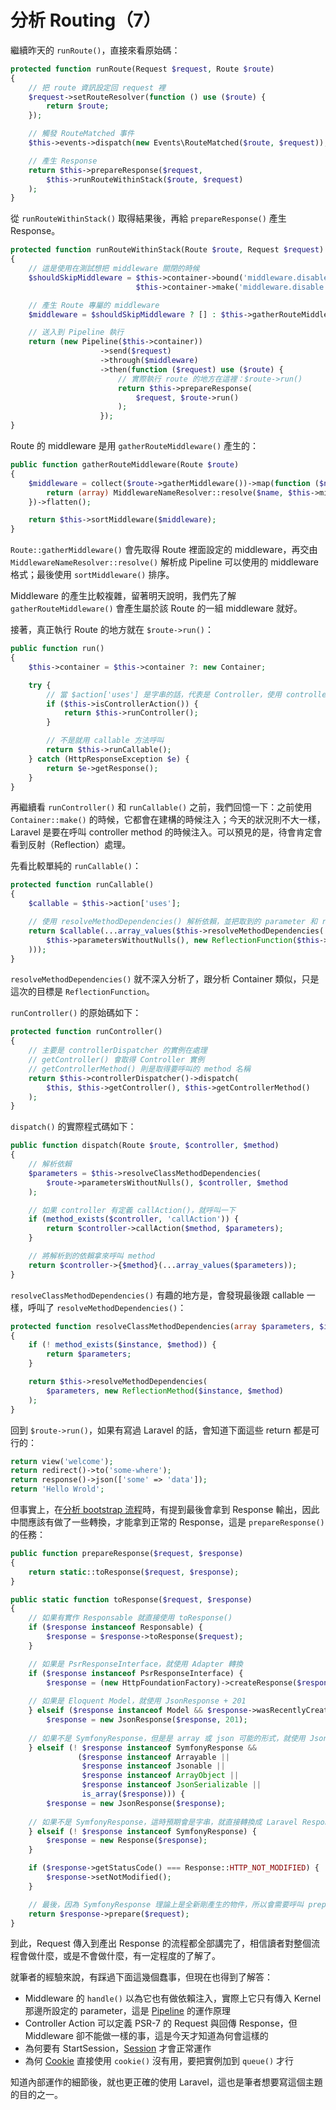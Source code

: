 # 分析 Routing（7）

繼續昨天的 `runRoute()`，直接來看原始碼：

```php
protected function runRoute(Request $request, Route $route)
{
    // 把 route 資訊設定回 request 裡
    $request->setRouteResolver(function () use ($route) {
        return $route;
    });

    // 觸發 RouteMatched 事件
    $this->events->dispatch(new Events\RouteMatched($route, $request));

    // 產生 Response
    return $this->prepareResponse($request,
        $this->runRouteWithinStack($route, $request)
    );
}
```

從 `runRouteWithinStack()` 取得結果後，再給 `prepareResponse()` 產生 Response。  

```php
protected function runRouteWithinStack(Route $route, Request $request)
{
    // 這是使用在測試想把 middleware 關閉的時候
    $shouldSkipMiddleware = $this->container->bound('middleware.disable') &&
                            $this->container->make('middleware.disable') === true;

    // 產生 Route 專屬的 middleware
    $middleware = $shouldSkipMiddleware ? [] : $this->gatherRouteMiddleware($route);

    // 送入到 Pipeline 執行
    return (new Pipeline($this->container))
                    ->send($request)
                    ->through($middleware)
                    ->then(function ($request) use ($route) {
                        // 實際執行 route 的地方在這裡：$route->run()
                        return $this->prepareResponse(
                            $request, $route->run()
                        );
                    });
}
```

Route 的 middleware 是用 `gatherRouteMiddleware()` 產生的：

```php
public function gatherRouteMiddleware(Route $route)
{
    $middleware = collect($route->gatherMiddleware())->map(function ($name) {
        return (array) MiddlewareNameResolver::resolve($name, $this->middleware, $this->middlewareGroups);
    })->flatten();

    return $this->sortMiddleware($middleware);
}
```

`Route::gatherMiddleware()` 會先取得 Route 裡面設定的 middleware，再交由 `MiddlewareNameResolver::resolve()` 解析成 Pipeline 可以使用的 middleware 格式；最後使用 `sortMiddleware()` 排序。

Middleware 的產生比較複雜，留著明天說明，我們先了解 `gatherRouteMiddleware()` 會產生屬於該 Route 的一組 middleware 就好。

接著，真正執行 Route 的地方就在 `$route->run()`：

```php
public function run()
{
    $this->container = $this->container ?: new Container;

    try {
        // 當 $action['uses'] 是字串的話，代表是 Controller，使用 controller 方法執行
        if ($this->isControllerAction()) {
            return $this->runController();
        }

        // 不是就用 callable 方法呼叫
        return $this->runCallable();
    } catch (HttpResponseException $e) {
        return $e->getResponse();
    }
}
```

再繼續看 `runController()` 和 `runCallable()` 之前，我們回憶一下：之前使用 `Container::make()` 的時候，它都會在建構的時候注入；今天的狀況則不大一樣，Laravel 是要在呼叫 controller method 的時候注入。可以預見的是，待會肯定會看到反射（Reflection）處理。

先看比較單純的 `runCallable()`：

```php
protected function runCallable()
{
    $callable = $this->action['uses'];

    // 使用 resolveMethodDependencies() 解析依賴，並把取到的 parameter 和 reflection 實例傳入
    return $callable(...array_values($this->resolveMethodDependencies(
        $this->parametersWithoutNulls(), new ReflectionFunction($this->action['uses'])
    )));
}
```

`resolveMethodDependencies()` 就不深入分析了，跟分析 Container 類似，只是這次的目標是 `ReflectionFunction`。

`runController()` 的原始碼如下：

```php
protected function runController()
{
    // 主要是 controllerDispatcher 的實例在處理
    // getController() 會取得 Controller 實例
    // getControllerMethod() 則是取得要呼叫的 method 名稱
    return $this->controllerDispatcher()->dispatch(
        $this, $this->getController(), $this->getControllerMethod()
    );
}
```

`dispatch()` 的實際程式碼如下：

```php
public function dispatch(Route $route, $controller, $method)
{
    // 解析依賴
    $parameters = $this->resolveClassMethodDependencies(
        $route->parametersWithoutNulls(), $controller, $method
    );

    // 如果 controller 有定義 callAction()，就呼叫一下 
    if (method_exists($controller, 'callAction')) {
        return $controller->callAction($method, $parameters);
    }

    // 將解析到的依賴拿來呼叫 method
    return $controller->{$method}(...array_values($parameters));
}
```

`resolveClassMethodDependencies()` 有趣的地方是，會發現最後跟 callable 一樣，呼叫了 `resolveMethodDependencies()`：

```php
protected function resolveClassMethodDependencies(array $parameters, $instance, $method)
{
    if (! method_exists($instance, $method)) {
        return $parameters;
    }

    return $this->resolveMethodDependencies(
        $parameters, new ReflectionMethod($instance, $method)
    );
}
```

回到 `$route->run()`，如果有寫過 Laravel 的話，會知道下面這些 return 都是可行的：

```php
return view('welcome');
return redirect()->to('some-where');
return response()->json(['some' => 'data']);
return 'Hello Wrold';
```

但事實上，在[分析 bootstrap 流程][Day02]時，有提到最後會拿到 Response 輸出，因此中間應該有做了一些轉換，才能拿到正常的 Response，這是 `prepareResponse()` 的任務：

```php
public function prepareResponse($request, $response)
{
    return static::toResponse($request, $response);
}

public static function toResponse($request, $response)
{
    // 如果有實作 Responsable 就直接使用 toResponse()
    if ($response instanceof Responsable) {
        $response = $response->toResponse($request);
    }

    // 如果是 PsrResponseInterface，就使用 Adapter 轉換
    if ($response instanceof PsrResponseInterface) {
        $response = (new HttpFoundationFactory)->createResponse($response);
        
    // 如果是 Eloquent Model，就使用 JsonResponse + 201
    } elseif ($response instanceof Model && $response->wasRecentlyCreated) {
        $response = new JsonResponse($response, 201);
        
    // 如果不是 SymfonyResponse，但是是 array 或 json 可能的形式，就使用 JsonResponse + 200
    } elseif (! $response instanceof SymfonyResponse &&
               ($response instanceof Arrayable ||
                $response instanceof Jsonable ||
                $response instanceof ArrayObject ||
                $response instanceof JsonSerializable ||
                is_array($response))) {
        $response = new JsonResponse($response);
    
    // 如果不是 SymfonyResponse，這時預期會是字串，就直接轉換成 Laravel Response
    } elseif (! $response instanceof SymfonyResponse) {
        $response = new Response($response);
    }

    if ($response->getStatusCode() === Response::HTTP_NOT_MODIFIED) {
        $response->setNotModified();
    }

    // 最後，因為 SymfonyResponse 理論上是全新剛產生的物件，所以會需要呼叫 prepare() 來初始化
    return $response->prepare($request);
}
```

到此，Request 傳入到產出 Response 的流程都全部講完了，相信讀者對整個流程會做什麼，或是不會做什麼，有一定程度的了解了。

就筆者的經驗來說，有踩過下面這幾個蠢事，但現在也得到了解答：

* Middleware 的 `handle()` 以為它也有做依賴注入，實際上它只有傳入 Kernel 那邊所設定的 parameter，這是 [Pipeline][Day07] 的運作原理
* Controller Action 可以定義 PSR-7 的 Request 與回傳 Response，但 Middleware 卻不能做一樣的事，這是今天才知道為何會這樣的
* 為何要有 StartSession，[Session][Day10] 才會正常運作
* 為何 [Cookie][Day09] 直接使用 `cookie()` 沒有用，要把實例加到 `queue()` 才行

知道內部運作的細節後，就也更正確的使用 Laravel，這也是筆者想要寫這個主題的目的之一。

[Day02]: day02.md
[Day07]: day07.md
[Day09]: day09.md
[Day10]: day10.md
